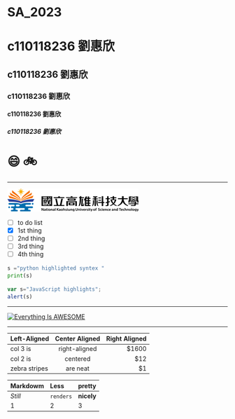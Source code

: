 # SA_2023
# c110118236 劉惠欣
## c110118236 劉惠欣
### c110118236 劉惠欣
#### c110118236 劉惠欣
##### c110118236 劉惠欣

# 😄 :bike:

----
![NKUST](logo.png "NKUST")


- [ ] to do list
- [x] 1st thing
- [ ] 2nd thing
- [ ] 3rd thing
- [ ] 4th thing

```python
s ="python highlighted syntex "
print(s)
```
```js
var s="JavaScript highlights";
alert(s)
```
----
[![Everything Is AWESOME](https://img.youtube.com/vi/StTqXEQ2l-Y/0.jpg)](https://www.youtube.com/watchv=vW97zXDvuts&list=RDvW97zXDvuts&start_radio=1")

----
| Left-Aligned | Center Aligned | Right Aligned |
|:------------ |:--------------:| -----:|
| col 3 is     | right-aligned | $1600 |
| col 2 is     | centered       |   $12 |
| zebra stripes| are neat       |    $1 |

| Markdowm | Less |pretty |
|:-------- |:-----|:------|
| *Still* | `renders` |**nicely**|
| 1 | 2 | 3 |
